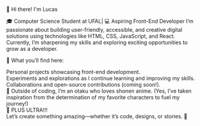 👋 Hi there! I'm Lucas

🎓 Computer Science Student at UFAL| 💻 Aspiring Front-End Developer
I’m passionate about building user-friendly, accessible, and creative digital solutions using technologies like HTML, CSS, JavaScript, and React. Currently, I’m sharpening my skills and exploring exciting opportunities to grow as a developer.

🌟 What you’ll find here:

Personal projects showcasing front-end development.<br>
Experiments and explorations as I continue learning and improving my skills.<br>
Collaborations and open-source contributions (coming soon!).<br>
🧡 Outside of coding, I’m an otaku who loves shonen anime. (Yes, I’ve taken inspiration from the determination of my favorite characters to fuel my journey!)<br>
🧡 PLUS ULTRA!!!<br>
Let’s create something amazing—whether it’s code, designs, or stories. 🚀<br>
